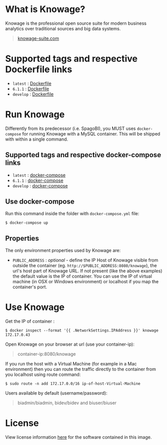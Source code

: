 # What is Knowage?

Knowage is the professional open source suite for modern business analytics over traditional sources and big data systems.

> [knowage-suite.com](https://www.knowage-suite.com)
 
# Supported tags and respective Dockerfile links

* ```latest``` : [Dockerfile](https://raw.githubusercontent.com/KnowageLabs/Knowage-Server-Docker/master/6.1.1/Dockerfile)
* ```6.1.1``` : [Dockerfile](https://raw.githubusercontent.com/SKnowageLabs/Knowage-Serverr-Docker/master/6.1.1/Dockerfile)
* ```develop``` : [Dockerfile](https://raw.githubusercontent.com/SKnowageLabs/Knowage-Serverr-Docker/master/Dockerfile)

# Run Knowage

Differently from its predecessor (i.e. SpagoBI), you MUST uses ```docker-compose``` for running Knowage with a MySQL container. This will be shipped with within a single command.

## Supported tags and respective docker-compose links

* ```latest``` : [docker-compose](https://raw.githubusercontent.com/KnowageLabs/Knowage-Server-Docker/master/6.1.1/docker-compose.yml)
* ```6.1.1``` : [docker-compose](https://raw.githubusercontent.com/SKnowageLabs/Knowage-Serverr-Docker/master/6.1.1/docker-compose.yml)
* ```develop``` : [docker-compose](https://raw.githubusercontent.com/SKnowageLabs/Knowage-Serverr-Docker/master/docker-compose.yml)

## Use docker-compose

Run this command inside the folder with ```docker-compose.yml``` file:

```console
$ docker-compose up
```

## Properties

The only environment properties used by Knowage are:

* ```PUBLIC_ADDRESS``` : *optional* - define the IP Host of Knowage visible from outside the container (eg. ```http://$PUBLIC_ADDRESS:8080/knowage```),  the url's host part of Knowage URL. If not present (like the above examples) the default value is the IP of container. You can use the IP of virtual machine (in OSX or Windows environment) or localhost if you map the container's port.

# Use Knowage

Get the IP of container :

```console
$ docker inspect --format '{{ .NetworkSettings.IPAddress }}' knowage
172.17.0.43
```

Open Knowage on your browser at url (use your container-ip): 

> container-ip:8080/knowage

If you run the host with a Virtual Machine (for example in a Mac environment) then you can route the traffic directly to the container from you localhost using route command:

```console
$ sudo route -n add 172.17.0.0/16 ip-of-host-Virtual-Machine
```

Users available by default (username/password):

> biadmin/biadmin, bidev/bidev and biuser/biuser 

# License

View license information [here](https://github.com/KnowageLabs/Knowage-Server/) for the software contained in this image.

